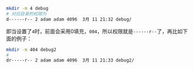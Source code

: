 ```bash
mkdir -m 4 debug
# 对应目录的权限为
d------r-- 2 adam adam 4096  3月 11 21:32 debug/
```

即当设置了`4`时，前面会采用0填充，`004`，所以权限就是`------r--`了，再比如下面的例子：

```bash
mkdir -m 404 debug2
#
dr-----r-- 2 adam adam 4096  3月 11 21:33 debug2/
```